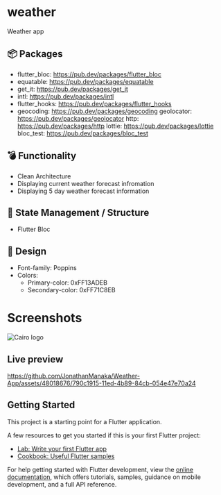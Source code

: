 # weather

Weather app


## 📦 Packages
- flutter_bloc: https://pub.dev/packages/flutter_bloc
-  equatable: https://pub.dev/packages/equatable
- get_it: https://pub.dev/packages/get_it
- intl: https://pub.dev/packages/intl
- flutter_hooks: https://pub.dev/packages/flutter_hooks
- geocoding: https://pub.dev/packages/geocoding
  geolocator: https://pub.dev/packages/geolocator
  http: https://pub.dev/packages/http
  lottie: https://pub.dev/packages/lottie
  bloc_test: https://pub.dev/packages/bloc_test

## 💣 Functionality
- Clean Architecture
- Displaying current weather forecast infromation
- Displaying 5 day weather forecast information

## 🚀 State Management / Structure
- Flutter Bloc

## 🎨 Design
- Font-family: Poppins
- Colors:
    - Primary-color: 0xFF13ADEB
    - Secondary-color: 0xFF71C8EB
# Screenshots
![Cairo logo](https://github.com/JonathanManaka/Weather-App/assets/48018676/690e3213-0c45-434a-8e03-3f94913c52c6)


## Live preview

https://github.com/JonathanManaka/Weather-App/assets/48018676/790c1915-11ed-4b89-84cb-054e47e70a24




  
## Getting Started
This project is a starting point for a Flutter application.

A few resources to get you started if this is your first Flutter project:

- [Lab: Write your first Flutter app](https://docs.flutter.dev/get-started/codelab)
- [Cookbook: Useful Flutter samples](https://docs.flutter.dev/cookbook)

For help getting started with Flutter development, view the
[online documentation](https://docs.flutter.dev/), which offers tutorials,
samples, guidance on mobile development, and a full API reference.
